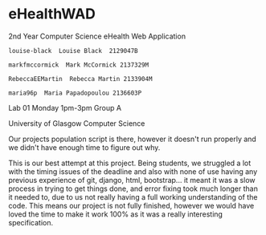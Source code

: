 # eHealthWAD
2nd Year Computer Science eHealth Web Application

	louise-black  Louise Black  2129047B 

	markfmccormick  Mark McCormick 2137329M 

	RebeccaEEMartin  Rebecca Martin 2133904M 

	maria96p  Maria Papadopoulou 2136603P
  
Lab 01 Monday 1pm-3pm Group A
  
University of Glasgow Computer Science

Our projects population script is there, however it doesn't run properly and we didn't have enough time to figure out why. 

This is our best attempt at this project. Being students, we struggled a lot with the timing issues of the deadline and also with none of use having any previous experience of git, django, html, bootstrap... it meant it was a slow process in trying to get things done, and error fixing took much longer than it needed to, due to us not really having a full working understanding of the code. This means our project is not fully finished, however we would have loved the time to make it work 100% as it was a really interesting specification.
